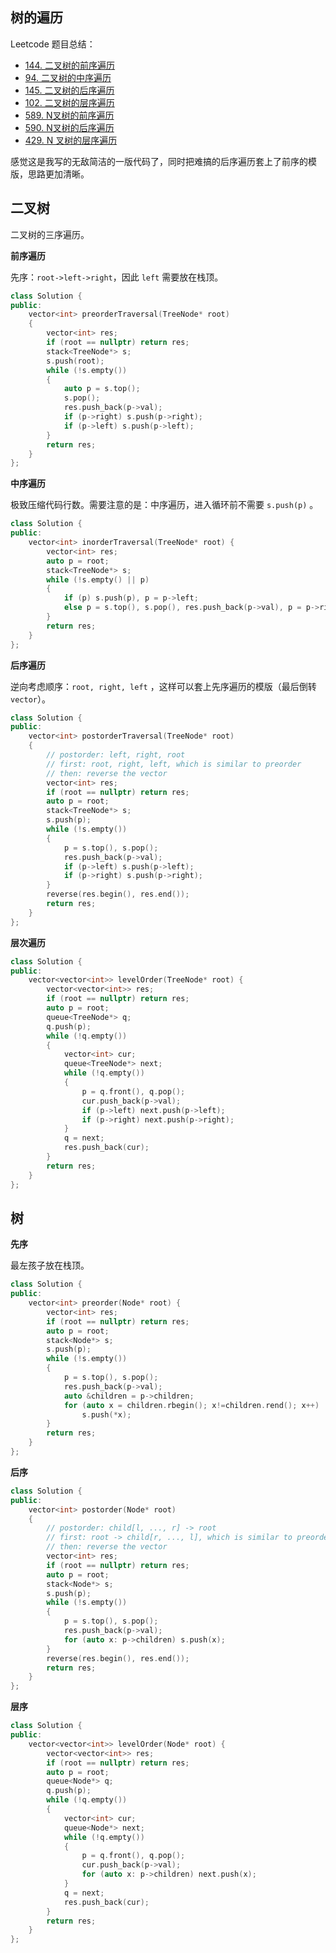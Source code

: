 ## 树的遍历

Leetcode 题目总结：

- [144. 二叉树的前序遍历](https://leetcode-cn.com/problems/binary-tree-preorder-traversal/)
- [94. 二叉树的中序遍历](https://leetcode-cn.com/problems/binary-tree-inorder-traversal/)
- [145. 二叉树的后序遍历](https://leetcode-cn.com/problems/binary-tree-postorder-traversal/)
- [102. 二叉树的层序遍历](https://leetcode-cn.com/problems/binary-tree-level-order-traversal/)
- [589. N叉树的前序遍历](https://leetcode-cn.com/problems/n-ary-tree-preorder-traversal/)
- [590. N叉树的后序遍历](https://leetcode-cn.com/problems/n-ary-tree-postorder-traversal/)
- [429. N 叉树的层序遍历](https://leetcode-cn.com/problems/n-ary-tree-level-order-traversal/)

感觉这是我写的无敌简洁的一版代码了，同时把难搞的后序遍历套上了前序的模版，思路更加清晰。

## 二叉树

二叉树的三序遍历。

**前序遍历**

先序：`root->left->right`，因此 `left` 需要放在栈顶。

```cpp
class Solution {
public:
    vector<int> preorderTraversal(TreeNode* root) 
    {
        vector<int> res;
        if (root == nullptr) return res;
        stack<TreeNode*> s;
        s.push(root);
        while (!s.empty())
        {
            auto p = s.top();
            s.pop();
            res.push_back(p->val);
            if (p->right) s.push(p->right);
            if (p->left) s.push(p->left);
        }
        return res;
    }
};
```

**中序遍历**

极致压缩代码行数。需要注意的是：中序遍历，进入循环前不需要 `s.push(p)` 。

```cpp
class Solution {
public:
    vector<int> inorderTraversal(TreeNode* root) {
        vector<int> res;
        auto p = root;
        stack<TreeNode*> s;
        while (!s.empty() || p)
        {
            if (p) s.push(p), p = p->left;
            else p = s.top(), s.pop(), res.push_back(p->val), p = p->right;
        }
        return res;
    }
};
```

**后序遍历**

逆向考虑顺序：`root, right, left` ，这样可以套上先序遍历的模版（最后倒转 `vector`）。

```cpp
class Solution {
public:
    vector<int> postorderTraversal(TreeNode* root) 
    {
        // postorder: left, right, root
        // first: root, right, left, which is similar to preorder
        // then: reverse the vector
        vector<int> res;
        if (root == nullptr) return res;
        auto p = root;
        stack<TreeNode*> s;
        s.push(p);
        while (!s.empty())
        {
            p = s.top(), s.pop();
            res.push_back(p->val);
            if (p->left) s.push(p->left);
            if (p->right) s.push(p->right);
        }
        reverse(res.begin(), res.end());
        return res;
    }
};
```

**层次遍历**

```cpp
class Solution {
public:
    vector<vector<int>> levelOrder(TreeNode* root) {
        vector<vector<int>> res;
        if (root == nullptr) return res;
        auto p = root;
        queue<TreeNode*> q;
        q.push(p);
        while (!q.empty())
        {
            vector<int> cur;
            queue<TreeNode*> next;
            while (!q.empty())
            {
                p = q.front(), q.pop();
                cur.push_back(p->val);
                if (p->left) next.push(p->left);
                if (p->right) next.push(p->right);
            }
            q = next;
            res.push_back(cur);
        }
        return res;
    }
};
```



## 树

**先序**

最左孩子放在栈顶。

```cpp
class Solution {
public:
    vector<int> preorder(Node* root) {
        vector<int> res;
        if (root == nullptr) return res;
        auto p = root;
        stack<Node*> s;
        s.push(p);
        while (!s.empty())
        {
            p = s.top(), s.pop();
            res.push_back(p->val);
            auto &children = p->children;
            for (auto x = children.rbegin(); x!=children.rend(); x++)
                s.push(*x);
        }
        return res;
    }
};
```

**后序**

```cpp
class Solution {
public:
    vector<int> postorder(Node* root) 
    {
        // postorder: child[l, ..., r] -> root
        // first: root -> child[r, ..., l], which is similar to preorder
        // then: reverse the vector
        vector<int> res;
        if (root == nullptr) return res;
        auto p = root;
        stack<Node*> s;
        s.push(p);
        while (!s.empty())
        {
            p = s.top(), s.pop();
            res.push_back(p->val);
            for (auto x: p->children) s.push(x);
        } 
        reverse(res.begin(), res.end());
        return res;
    }
};
```

**层序**

```cpp
class Solution {
public:
    vector<vector<int>> levelOrder(Node* root) {
        vector<vector<int>> res;
        if (root == nullptr) return res;
        auto p = root;
        queue<Node*> q;
        q.push(p);
        while (!q.empty())
        {
            vector<int> cur;
            queue<Node*> next;
            while (!q.empty())
            {
                p = q.front(), q.pop();
                cur.push_back(p->val);
                for (auto x: p->children) next.push(x);
            }
            q = next;
            res.push_back(cur);
        }
        return res;
    }
};
```

